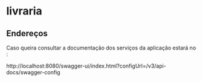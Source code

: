 # livraria

## Endereços

Caso queira consultar a documentação dos serviços da aplicação estará no :

http://localhost:8080/swagger-ui/index.html?configUrl=/v3/api-docs/swagger-config
